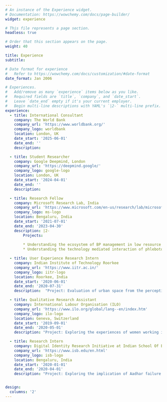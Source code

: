 ```yaml
---
# An instance of the Experience widget.
# Documentation: https://wowchemy.com/docs/page-builder/
widget: experience

# This file represents a page section.
headless: true

# Order that this section appears on the page.
weight: 40

title: Experience
subtitle:

# Date format for experience
#   Refer to https://wowchemy.com/docs/customization/#date-format
date_format: Jan 2006

# Experiences.
#   Add/remove as many `experience` items below as you like.
#   Required fields are `title`, `company`, and `date_start`.
#   Leave `date_end` empty if it's your current employer.
#   Begin multi-line descriptions with YAML's `|2-` multi-line prefix.
experience:
  - title: International Consultant
    company: The World Bank
    company_url: 'https://www.worldbank.org/'
    company_logo: worldbank
    location: London, UK
    date_start: '2025-06-01'
    date_end: ''
    description:

  - title: Student Researcher
    company: Google Deepmind, London
    company_url: 'https://deepmind.google/'
    company_logo: google-logo
    location: London, UK
    date_start: '2024-04-01'
    date_end: ''
    description:

  - title: Research Fellow
    company: Microsoft Research Lab, India
    company_url: 'https://www.microsoft.com/en-us/research/lab/microsoft-research-india/'
    company_logo: ms-logo
    location: Bengaluru, India
    date_start: '2021-07-01'
    date_end: '2023-04-30'
    description: |2-
        Projects:
        
        * Understanding the ecosystem of BP management in low resource communities of India
        * Understanding the technology mediated interaction of phlebotomists in India

  - title: User Experience Research Intern
    company: Indian Institute of Technology Roorkee
    company_url: 'https://www.iitr.ac.in/'
    company_logo: iitr-logo
    location: Roorkee, India
    date_start: '2020-06-01'
    date_end: '2020-07-31'
    description:  "Project: Evaluation of urban space from the perception of the elderly to build an inclusive neighbourhood"

  - title: Qualitative Research Assistant
    company: International Labour Organisation (ILO)
    company_url: 'https://www.ilo.org/global/lang--en/index.htm'
    company_logo: ilo-logo
    location: Geneva, Switzerland
    date_start: '2019-09-01'
    date_end: '2020-05-01'
    description: "Project: Exploring the experiences of women working in the AI domain in India and understand the ethical aspects of AI from the perspective of women."

  - title: Research Intern
    company: Digital Identity Research Initiative at Indian School Of Business
    company_url: 'https://www.isb.edu/en.html'
    company_logo: isb-logo
    location: Bengaluru, India
    date_start: '2020-01-01'
    date_end: '2020-04-01'
    description: "Project: Exploring the implication of Aadhar failure and consequential exclusion."


design:
  columns: '2'
---
```

